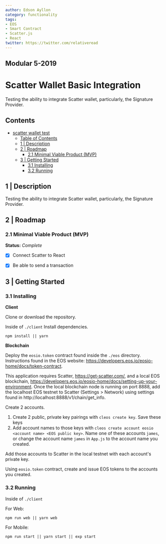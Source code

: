 ```yaml
---
author: Edson Ayllon
category: functionality
tags:
- EOS
- Smart Contract
- Scatter.js
- React
twitter: https://twitter.com/relativeread
---
```



## Modular 5-2019

# Scatter Wallet Basic Integration

Testing the ability to integrate Scatter wallet, particularly, the Signature Provider.

## Contents

<!-- TOC START min:1 max:3 link:true update:true -->
- [scatter wallet test](#scatter-wallet-test)
  - [Table of Contents](#table-of-contents)
  - [1 | Description](#1--description)
  - [2 | Roadmap](#2--roadmap)
    - [2.1 Minimal Viable Product (MVP)](#21-minimal-viable-product-mvp)
  - [3 | Getting Started](#3--getting-started)
    - [3.1 Installing](#31-installing)
    - [3.2 Running](#32-running)

<!-- TOC END -->


## 1 | Description

Testing the ability to integrate Scatter wallet, particularly, the Signature Provider.

## 2 | Roadmap

### 2.1 Minimal Viable Product (MVP)

**Status:** _Complete_

* [x] Connect Scatter to React
* [x] Be able to send a transaction


## 3 | Getting Started

### 3.1 Installing

**Client**

Clone or download the repository.

Inside of `./client` Install dependencies.

```
npm install || yarn
```

**Blockchain**

Deploy the `eosio.token` contract found inside the `./eos` directory. Instructions found in the EOS website:
https://developers.eos.io/eosio-home/docs/token-contract.

This application requires Scatter, https://get-scatter.com/, and a local EOS blockchain, https://developers.eos.io/eosio-home/docs/setting-up-your-environment. Once the local blockchain node is running on port 8888, add the localhost EOS testnet to Scatter (Settings > Network) using settings found in http://localhost:8888/v1/chain/get_info.

Create 2 accounts.

1. Create 2 public, private key pairings with `cleos create key`. Save these keys
2. Add account names to those keys with `cleos create account eosio <account name> <EOS public key>`. Name one of these accounts `james`, or change the account name `james` in `App.js` to the account name you created.  

Add those accounts to Scatter in the local testnet with each account's private key.

Using `eosio.token` contract, create and issue EOS tokens to the accounts you created.


### 3.2 Running

Inside of `./client`

For Web:

```
npm run web || yarn web
```

For Mobile:

```
npm run start || yarn start || exp start
```
